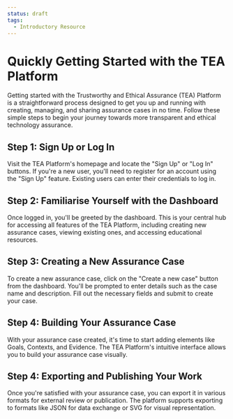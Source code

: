 ```yaml
---
status: draft
tags:
  - Introductory Resource
---
```


# Quickly Getting Started with the TEA Platform

Getting started with the Trustworthy and Ethical Assurance (TEA) Platform is a straightforward process designed to get you up and running with creating, managing, and sharing assurance cases in no time. Follow these simple steps to begin your journey towards more transparent and ethical technology assurance.

## Step 1: Sign Up or Log In

Visit the TEA Platform's homepage and locate the "Sign Up" or "Log In" buttons. If you're a new user, you'll need to register for an account using the "Sign Up" feature. Existing users can enter their credentials to log in.

<!-- Screenshot Needed: Homepage with highlighted "Sign Up" and "Log In" buttons. -->

## Step 2: Familiarise Yourself with the Dashboard

Once logged in, you'll be greeted by the dashboard. This is your central hub for accessing all features of the TEA Platform, including creating new assurance cases, viewing existing ones, and accessing educational resources.

## Step 3: Creating a New Assurance Case

To create a new assurance case, click on the "Create a new case" button from the dashboard. You'll be prompted to enter details such as the case name and description. Fill out the necessary fields and submit to create your case.

<!-- Screenshot Needed: The "Create a New Case" interface with form fields and the "Create" button. -->

## Step 4: Building Your Assurance Case

With your assurance case created, it's time to start adding elements like Goals, Contexts, and Evidence. The TEA Platform's intuitive interface allows you to build your assurance case visually.

<!-- Screenshot Needed: The assurance case builder interface, showing how to add and arrange different elements within a case. -->

## Step 4: Exporting and Publishing Your Work

Once you're satisfied with your assurance case, you can export it in various formats for external review or publication. The platform supports exporting to formats like JSON for data exchange or SVG for visual representation.

<!-- Screenshot Needed: The export options menu, showing different file format options available for exporting your assurance case. -->
